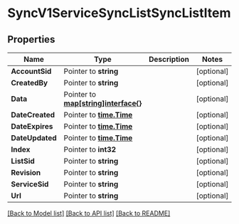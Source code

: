 # SyncV1ServiceSyncListSyncListItem

## Properties

Name | Type | Description | Notes
------------ | ------------- | ------------- | -------------
**AccountSid** | Pointer to **string** |  | [optional] 
**CreatedBy** | Pointer to **string** |  | [optional] 
**Data** | Pointer to [**map[string]interface{}**](.md) |  | [optional] 
**DateCreated** | Pointer to [**time.Time**](time.Time.md) |  | [optional] 
**DateExpires** | Pointer to [**time.Time**](time.Time.md) |  | [optional] 
**DateUpdated** | Pointer to [**time.Time**](time.Time.md) |  | [optional] 
**Index** | Pointer to **int32** |  | [optional] 
**ListSid** | Pointer to **string** |  | [optional] 
**Revision** | Pointer to **string** |  | [optional] 
**ServiceSid** | Pointer to **string** |  | [optional] 
**Url** | Pointer to **string** |  | [optional] 

[[Back to Model list]](../README.md#documentation-for-models) [[Back to API list]](../README.md#documentation-for-api-endpoints) [[Back to README]](../README.md)



